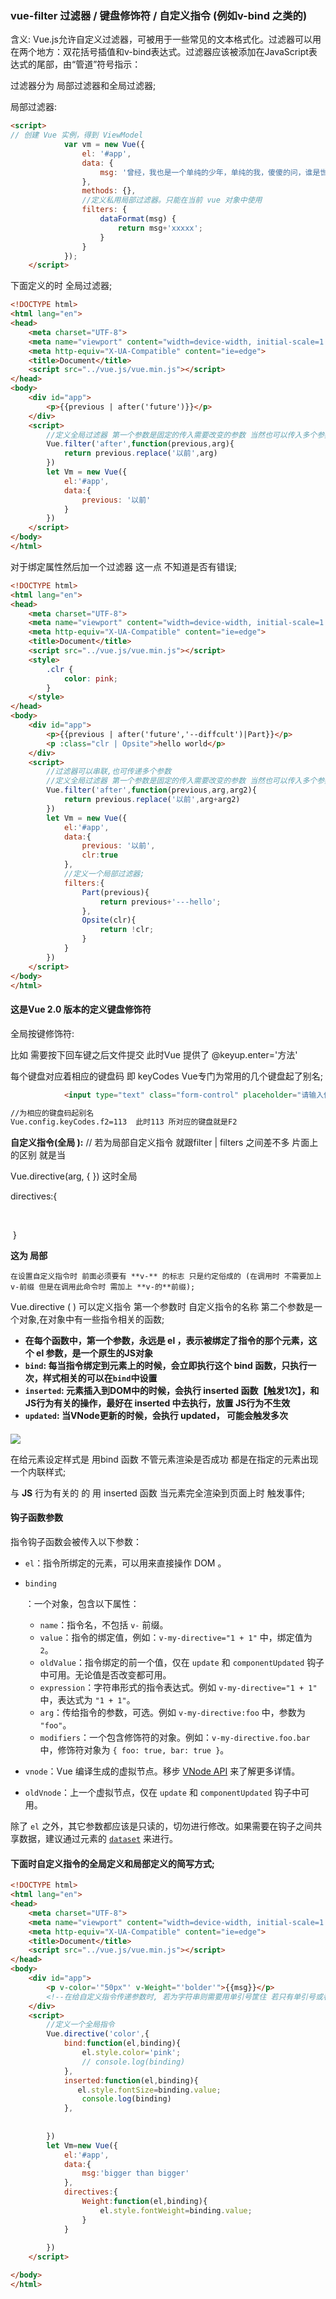 ### vue-filter 过滤器 / 键盘修饰符 / 自定义指令 (例如v-bind 之类的)



含义:
​	Vue.js允许自定义过滤器，可被用于一些常见的文本格式化。过滤器可以用在两个地方：双花括号插值和v-bind表达式。过滤器应该被添加在JavaScript表达式的尾部，由“管道”符号指示：



过滤器分为 局部过滤器和全局过滤器;



局部过滤器:

```html
<script>
// 创建 Vue 实例，得到 ViewModel
            var vm = new Vue({
                el: '#app',
                data: {
                    msg: '曾经，我也是一个单纯的少年，单纯的我，傻傻的问，谁是世界上最单纯的男人'
                },
                methods: {},
                //定义私用局部过滤器。只能在当前 vue 对象中使用
                filters: {
                    dataFormat(msg) {
                        return msg+'xxxxx';
                    }
                }
            });
    </script>
```



下面定义的时 全局过滤器;

```html
<!DOCTYPE html>
<html lang="en">
<head>
    <meta charset="UTF-8">
    <meta name="viewport" content="width=device-width, initial-scale=1.0">
    <meta http-equiv="X-UA-Compatible" content="ie=edge">
    <title>Document</title>
    <script src="../vue.js/vue.min.js"></script>
</head>
<body>
    <div id="app">
        <p>{{previous | after('future')}}</p>
    </div>
    <script>
        //定义全局过滤器 第一个参数是固定的传入需要改变的参数 当然也可以传入多个参数;
        Vue.filter('after',function(previous,arg){
            return previous.replace('以前',arg)
        })
        let Vm = new Vue({
            el:'#app',
            data:{
                previous: '以前'
            }
        })
    </script>
</body>
</html>
```





对于绑定属性然后加一个过滤器 这一点 不知道是否有错误;



```html
<!DOCTYPE html>
<html lang="en">
<head>
    <meta charset="UTF-8">
    <meta name="viewport" content="width=device-width, initial-scale=1.0">
    <meta http-equiv="X-UA-Compatible" content="ie=edge">
    <title>Document</title>
    <script src="../vue.js/vue.min.js"></script>
    <style>
        .clr {
            color: pink;
        }
    </style>
</head>
<body>
    <div id="app">
        <p>{{previous | after('future','--diffcult')|Part}}</p>
        <p :class="clr | Opsite">hello world</p>
    </div>
    <script>
        //过滤器可以串联,也可传递多个参数
        //定义全局过滤器 第一个参数是固定的传入需要改变的参数 当然也可以传入多个参数;
        Vue.filter('after',function(previous,arg,arg2){
            return previous.replace('以前',arg+arg2)
        })
        let Vm = new Vue({
            el:'#app',
            data:{
                previous: '以前',
                clr:true
            },
            //定义一个局部过滤器;
            filters:{
                Part(previous){
                    return previous+'---hello';
                },
                Opsite(clr){
                    return !clr;
                }
            }
        })
    </script>
</body>
</html>
```







#### 这是Vue 2.0 版本的定义键盘修饰符

全局按键修饰符:

比如 需要按下回车键之后文件提交 此时Vue 提供了  @keyup.enter='方法'

每个键盘对应着相应的键盘码 即 keyCodes   Vue专门为常用的几个键盘起了别名;



```html
            <input type="text" class="form-control" placeholder="请输入你的价格" v-model='price' @keyup.enter='add'>

//为相应的键盘码起别名
Vue.config.keyCodes.f2=113  此时113 所对应的键盘就是F2

```



**自定义指令(全局 ):** // 若为局部自定义指令 就跟filter | filters 之间差不多 片面上的区别 就是当 

Vue.directive(arg, { })  这时全局 

 directives:{

​					

​	}

**这为 局部**

 	在设置自定义指令时 前面必须要有 **v-** 的标志 只是约定俗成的 (在调用时 不需要加上v-前缀 但是在调用此命令时 需加上 **v-的**前缀);



Vue.directive ( ) 可以定义指令 第一个参数时 自定义指令的名称  第二个参数是一个对象,在对象中有一些指令相关的函数;



- **在每个函数中，第一个参数，永远是 el ，表示被绑定了指令的那个元素，这个 el 参数，是一个原生的JS对象**
- **`bind`: 每当指令绑定到元素上的时候，会立即执行这个 bind 函数，只执行一次，样式相关的可以在`bind`中设置**
- **`inserted`: 元素插入到DOM中的时候，会执行 inserted 函数【触发1次】，和JS行为有关的操作，最好在 inserted 中去执行，放置 JS行为不生效**
- **`updated`: 当VNode更新的时候，会执行 updated， 可能会触发多次**



#### 

![](D:\QQ截图\钩子函数初始.png)



在给元素设定样式是 用bind 函数   不管元素渲染是否成功  都是在指定的元素出现一个内联样式;

与 **JS** 行为有关的 的  用   inserted 函数   当元素完全渲染到页面上时 触发事件;





#### **钩子函数参数**

指令钩子函数会被传入以下参数：

- `el`：指令所绑定的元素，可以用来直接操作 DOM 。

- ```
  binding
  ```

  ：一个对象，包含以下属性：

  - `name`：指令名，不包括 `v-` 前缀。
  - `value`：指令的绑定值，例如：`v-my-directive="1 + 1"` 中，绑定值为 `2`。
  - `oldValue`：指令绑定的前一个值，仅在 `update` 和 `componentUpdated` 钩子中可用。无论值是否改变都可用。
  - `expression`：字符串形式的指令表达式。例如 `v-my-directive="1 + 1"` 中，表达式为 `"1 + 1"`。
  - `arg`：传给指令的参数，可选。例如 `v-my-directive:foo` 中，参数为 `"foo"`。
  - `modifiers`：一个包含修饰符的对象。例如：`v-my-directive.foo.bar` 中，修饰符对象为 `{ foo: true, bar: true }`。

- `vnode`：Vue 编译生成的虚拟节点。移步 [VNode API](https://cn.vuejs.org/v2/api/#VNode-%E6%8E%A5%E5%8F%A3) 来了解更多详情。

- `oldVnode`：上一个虚拟节点，仅在 `update` 和 `componentUpdated` 钩子中可用。

除了 `el` 之外，其它参数都应该是只读的，切勿进行修改。如果需要在钩子之间共享数据，建议通过元素的 [`dataset`](https://developer.mozilla.org/zh-CN/docs/Web/API/HTMLElement/dataset) 来进行。





#### 下面时自定义指令的全局定义和局部定义的简写方式;

```html
<!DOCTYPE html>
<html lang="en">
<head>
    <meta charset="UTF-8">
    <meta name="viewport" content="width=device-width, initial-scale=1.0">
    <meta http-equiv="X-UA-Compatible" content="ie=edge">
    <title>Document</title>
    <script src="../vue.js/vue.min.js"></script>
</head>
<body>
    <div id="app">
        <p v-color='"50px"' v-Weight="'bolder'">{{msg}}</p> 
        <!--在给自定义指令传递参数时, 若为字符串则需要用单引号筐住 若只有单引号或者双引号则渲染不出来-->
    </div>
    <script>
        //定义一个全局指令
        Vue.directive('color',{
            bind:function(el,binding){
                el.style.color='pink';
                // console.log(binding)
            },
            inserted:function(el,binding){
               el.style.fontSize=binding.value;
                console.log(binding)
            },
            
            
        })
        let Vm=new Vue({
            el:'#app',
            data:{
                msg:'bigger than bigger'
            },
            directives:{
                Weight:function(el,binding){
                    el.style.fontWeight=binding.value;
                }
            }
            
        })
    </script>

</body>
</html>
```

